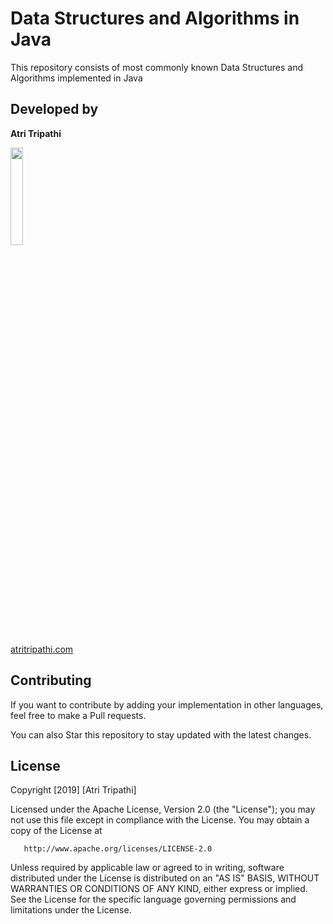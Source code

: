 # Data Structures and Algorithms in Java

This repository consists of most commonly known Data Structures and Algorithms implemented in Java

## Developed by

**Atri Tripathi**

<img src="https://github.com/atritripathi.png" width="20%">

[atritripathi.com](https://atritripathi.com)

## Contributing
If you want to contribute by adding your implementation in other languages, feel free to make a Pull requests.

You can also Star this repository to stay updated with the latest changes.


## License

Copyright [2019] [Atri Tripathi]

   Licensed under the Apache License, Version 2.0 (the "License");
   you may not use this file except in compliance with the License.
   You may obtain a copy of the License at

       http://www.apache.org/licenses/LICENSE-2.0

   Unless required by applicable law or agreed to in writing, software
   distributed under the License is distributed on an "AS IS" BASIS,
   WITHOUT WARRANTIES OR CONDITIONS OF ANY KIND, either express or implied.
   See the License for the specific language governing permissions and
   limitations under the License.
